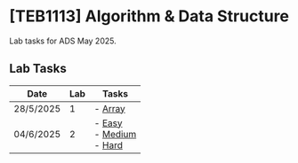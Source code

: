 # **[TEB1113]** Algorithm & Data Structure

Lab tasks for ADS May 2025.

## Lab Tasks

| Date      | Lab | Tasks                                                                                                                                    |
| --------- | --- | ---------------------------------------------------------------------------------------------------------------------------------------- |
| 28/5/2025 | 1   | - [Array](./ADS%20Lab%201/24006970_lab1_ADS.cpp)                                                                                                     |
| 04/6/2025 | 2   | - [Easy](./ADS_L2/24006970_ADS_L2_easy) <br> - [Medium](./ADS_L2/24006970_ADS_L2_Medium) <br> - [Hard](./ADS_L2/24006970_ADS_L2_Hard) |
